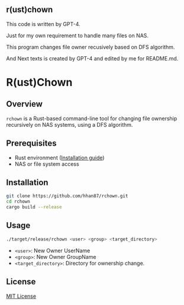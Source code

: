 ## r(ust)chown

This code is written by GPT-4.

Just for my own requirement to handle many files on NAS.

This program changes file owner recusively based on DFS algorithm.

And Next texts is created by GPT-4 and edited by me for README.md.

# R(ust)Chown

## Overview
`rchown` is a Rust-based command-line tool for changing file ownership recursively on NAS systems, using a DFS algorithm.

## Prerequisites
- Rust environment ([Installation guide](https://www.rust-lang.org/tools/install))
- NAS or file system access

## Installation
```bash
git clone https://github.com/hhan87/rchown.git
cd rchown
cargo build --release
```

## Usage
```bash
./target/release/rchown <user> <group> <target_directory>
```
- `<user>`: New Owner UserName
- `<group>`: New Owner GroupName
- `<target_directory>`: Directory for ownership change.


## License
[MIT License](LICENSE)
